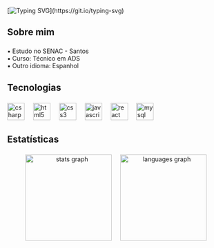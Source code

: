 [![Typing SVG](https://readme-typing-svg.demolab.com?font=Doto&weight=700&size=25&letterSpacing=&duration=6000&pause=1000&color=1f6feb&width=435&lines=Ol%C3%A1%2C+Eu+sou+C%C3%A9sar+Alonso!)](https://git.io/typing-svg)

<h2 align="left">Sobre mim</h2>

###

<p align="left"> ▪ Estudo no SENAC - Santos <br> ▪ Curso: Técnico em ADS <br> ▪ Outro idioma: Espanhol</p>

###

<h2 align="left">Tecnologias</h2>

###

<div align="left">
  <img src="https://skillicons.dev/icons?i=cs" height="40" alt="csharp logo"  />
  <img width="12" />
  <img src="https://skillicons.dev/icons?i=html" height="40" alt="html5 logo"  />
  <img width="12" />
  <img src="https://skillicons.dev/icons?i=css" height="40" alt="css3 logo"  />
  <img width="12" />
  <img src="https://skillicons.dev/icons?i=js" height="40" alt="javascript logo"  />
  <img width="12" />
  <img src="https://skillicons.dev/icons?i=react" height="40" alt="react logo"  />
  <img width="12" />
  <img src="https://skillicons.dev/icons?i=mysql" height="40" alt="mysql logo"  />
</div>

###

<h2 align="left">Estatísticas</h2>

###

<div align="center">
  <img src="https://github-readme-stats.vercel.app/api?username=Cesar4tt&hide_title=false&hide_rank=false&show_icons=true&include_all_commits=true&count_private=true&disable_animations=false&theme=github_dark&locale=pt-br&hide_border=false&order=1" height="200" alt="stats graph" />
  &nbsp;&nbsp;&nbsp;
  <img src="https://github-readme-stats.vercel.app/api/top-langs?username=Cesar4tt&locale=pt-br&hide_title=false&layout=compact&card_width=320&langs_count=5&theme=github_dark&hide_border=false&order=2" height="200"  alt="languages graph" />
</div>

<br><br>
